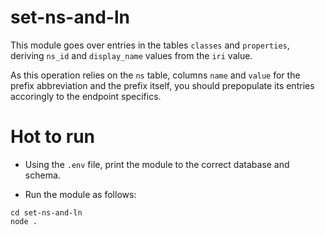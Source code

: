 # set-ns-and-ln

This module goes over entries in the tables `classes` and `properties`, deriving `ns_id` and `display_name` values from the `iri` value.

As this operation relies on the `ns` table, columns `name` and `value` for the prefix abbreviation and the prefix itself, you should prepopulate its entries accoringly to the endpoint specifics.

# Hot to run

- Using the `.env` file, print the module to the correct database and schema.

- Run the module as follows:

```
cd set-ns-and-ln
node .
```